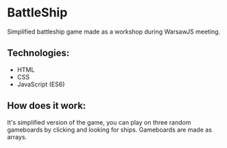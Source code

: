 # BattleShip
Simplified battleship game made as a workshop during WarsawJS meeting.

## Technologies:
* HTML
* CSS
* JavaScript (ES6)

## How does it work:
It's simplified version of the game, you can play on three random gameboards by clicking and looking for ships. Gameboards are made as arrays.
